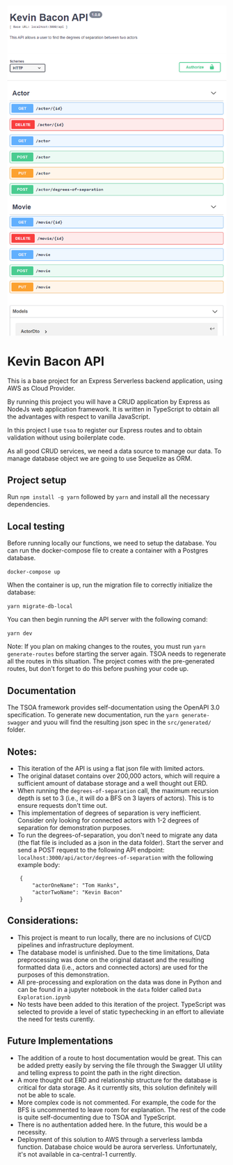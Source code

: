 ![Kevin Bacon API Image](./images/ApiBanner.PNG)

# Kevin Bacon API

This is a base project for an Express Serverless backend application, using AWS as Cloud Provider.

By running this project you will have a CRUD application by Express as NodeJs web application framework.
It is written in TypeScript to obtain all the advantages with respect to vanilla JavaScript.

In this project I use `tsoa` to register our Express routes and to obtain validation without using boilerplate code.

As all good CRUD services, we need a data source to manage our data.
To manage database object we are going to use Sequelize as ORM.

## Project setup

Run `npm install -g yarn` followed by `yarn` and install all the necessary dependencies.

## Local testing

Before running locally our functions, we need to setup the database.
You can run the docker-compose file to create a container with a Postgres database.

`docker-compose up`

When the container is up, run the migration file to correctly initialize the database:

`yarn migrate-db-local`

You can then begin running the API server with the following comand:

`yarn dev`

Note: If you plan on making changes to the routes, you must run `yarn generate-routes` before starting the server again. TSOA needs to regenerate all the routes in this situation. The project comes with the pre-generated routes, but don't forget to do this before pushing your code up.

## Documentation

The TSOA framework provides self-documentation using the OpenAPI 3.0 specification. To generate new documentation, run the `yarn generate-swagger` and yuou will find the resulting json spec in the `src/generated/` folder.

## Notes:

-   This iteration of the API is using a flat json file with limited actors.
-   The original dataset contains over 200,000 actors, which will require a sufficient amount of database storage and a well thought out ERD.
-   When running the `degrees-of-separation` call, the maximum recursion depth is set to 3 (i.e., it will do a BFS on 3 layers of actors). This is to ensure requests don't time out.
-   This implementation of degrees of separation is very inefficient. Consider only looking for connected actors with 1-2 degrees of separation for demonstration purposes.
-   To run the degrees-of-separation, you don't need to migrate any data (the flat file is included as a json in the data folder). Start the server and send a POST request to the following API endpoint: `localhost:3000/api/actor/degrees-of-separation` with the following example body:

```
    {
        "actorOneName": "Tom Hanks",
        "actorTwoName": "Kevin Bacon"
    }
```

## Considerations:

-   This project is meant to run locally, there are no inclusions of CI/CD pipelines and infrastructure deployment.
-   The database model is unfinished. Due to the time limitations, Data preprocessing was done on the original dataset and the resulting formatted data (i.e., actors and connected actors) are used for the purposes of this demonstration.
-   All pre-processing and exploration on the data was done in Python and can be found in a jupyter notebook in the `data` folder called `Data Exploration.ipynb`
-   No tests have been added to this iteration of the project. TypeScript was selected to provide a level of static typechecking in an effort to alleviate the need for tests curently.

## Future Implementations

-   The addition of a route to host documentation would be great. This can be added pretty easily by serving the file through the Swagger UI utility and telling express to point the path in the right direction.
-   A more thought out ERD and relationship structure for the database is critical for data storage. As it currently sits, this solution definitely will not be able to scale.
-   More complex code is not commented. For example, the code for the BFS is uncommented to leave room for explanation. The rest of the code is quite self-documenting due to TSOA and TypeScript.
-   There is no authentation added here. In the future, this would be a necessity.
-   Deployment of this solution to AWS through a serverless lambda function. Database choice would be aurora serverless. Unfortunately, it's not available in ca-central-1 currently.
